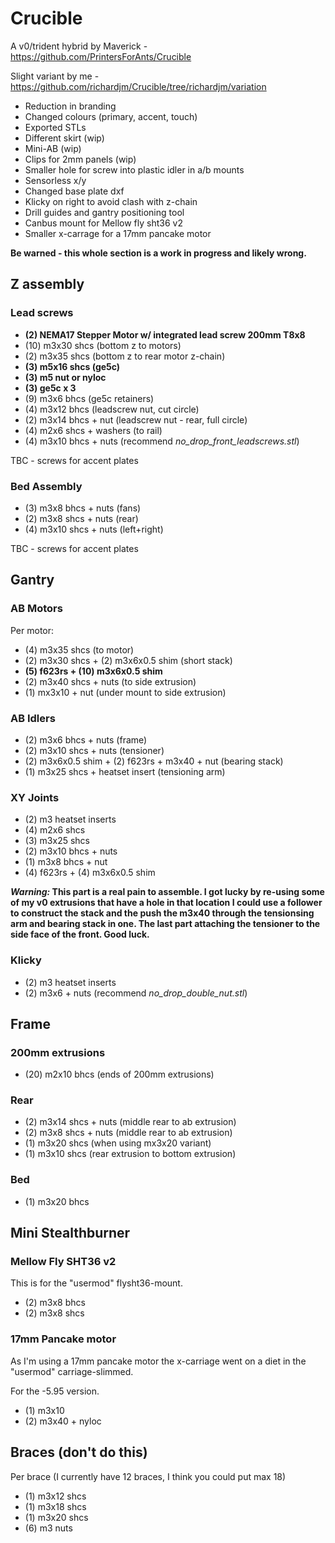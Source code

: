# Crucible

A v0/trident hybrid by Maverick - <https://github.com/PrintersForAnts/Crucible>

Slight variant by me - <https://github.com/richardjm/Crucible/tree/richardjm/variation>

- Reduction in branding
- Changed colours (primary, accent, touch)
- Exported STLs
- Different skirt (wip)
- Mini-AB (wip)
- Clips for 2mm panels (wip)
- Smaller hole for screw into plastic idler in a/b mounts
- Sensorless x/y
- Changed base plate dxf
- Klicky on right to avoid clash with z-chain
- Drill guides and gantry positioning tool
- Canbus mount for Mellow fly sht36 v2
- Smaller x-carrage for a 17mm pancake motor

**Be warned - this whole section is a work in progress and likely wrong.**

## Z assembly

### Lead screws

- **(2) NEMA17 Stepper Motor w/ integrated lead screw 200mm T8x8**
- (10) m3x30 shcs (bottom z to motors)
- (2) m3x35 shcs (bottom z to rear motor z-chain)
- **(3) m5x16 shcs (ge5c)**
- **(3) m5 nut or nyloc**
- **(3) ge5c x 3**
- (9) m3x6 bhcs (ge5c retainers)
- (4) m3x12 bhcs (leadscrew nut, cut circle)
- (2) m3x14 bhcs + nut (leadscrew nut - rear, full circle)
- (4) m2x6 shcs + washers (to rail)
- (4) m3x10 bhcs + nuts (recommend _no_drop_front_leadscrews.stl_)

TBC - screws for accent plates

### Bed Assembly

- (3) m3x8 bhcs + nuts (fans)
- (2) m3x8 shcs + nuts (rear)
- (4) m3x10 shcs + nuts (left+right)

TBC - screws for accent plates

## Gantry

### AB Motors

Per motor:

- (4) m3x35 shcs (to motor)
- (2) m3x30 shcs + (2) m3x6x0.5 shim (short stack)
- **(5) f623rs + (10) m3x6x0.5 shim**
- (2) m3x40 shcs + nuts (to side extrusion)
- (1) mx3x10 + nut (under mount to side extrusion)

### AB Idlers

- (2) m3x6 bhcs + nuts (frame)
- (2) m3x10 shcs + nuts (tensioner)
- (2) m3x6x0.5 shim + (2) f623rs + m3x40 + nut (bearing stack)
- (1) m3x25 shcs + heatset insert (tensioning arm)

### XY Joints

- (2) m3 heatset inserts
- (4) m2x6 shcs
- (3) m3x25 shcs
- (2) m3x10 bhcs + nuts
- (1) m3x8 bhcs + nut
- (4) f623rs + (4) m3x6x0.5 shim

**_Warning:_ This part is a real pain to assemble. I got lucky by re-using some of my v0 extrusions that have a hole in that location I could use a follower to construct the stack and the push the m3x40 through the tensionsing arm and bearing stack in one. The last part attaching the tensioner to the side face of the front. Good luck.**

### Klicky

- (2) m3 heatset inserts
- (2) m3x6 + nuts (recommend _no_drop_double_nut.stl_)

## Frame

### 200mm extrusions

- (20) m2x10 bhcs (ends of 200mm extrusions)

### Rear

- (2) m3x14 shcs + nuts (middle rear to ab extrusion)
- (2) m3x8 shcs + nuts (middle rear to ab extrusion)
- (1) m3x20 shcs (when using mx3x20 variant)
- (1) m3x10 shcs (rear extrusion to bottom extrusion)

### Bed

- (1) m3x20 bhcs

## Mini Stealthburner

### Mellow Fly SHT36 v2

This is for the "usermod" flysht36-mount.

- (2) m3x8 bhcs
- (2) m3x8 shcs

### 17mm Pancake motor

As I'm using a 17mm pancake motor the x-carriage went on a diet in the
"usermod" carriage-slimmed.

For the -5.95 version.

- (1) m3x10
- (2) m3x40 + nyloc

## Braces (don't do this)

Per brace (I currently have 12 braces, I think you could put max 18)

- (1) m3x12 shcs
- (1) m3x18 shcs
- (1) m3x20 shcs
- (6) m3 nuts
